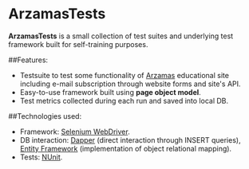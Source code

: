# ArzamasTests

**ArzamasTests** is a small collection of test suites and underlying test framework built for self-training purposes. 

##Features:

* Testsuite to test some functionality of [Arzamas](http://arzamas.academy/) educational site including e-mail subscription through website forms and site's API. 
* Easy-to-use framework built using **page object model**.
* Test metrics collected during each run and saved into local DB. 

##Technologies used:

* Framework: [Selenium WebDriver](http://www.seleniumhq.org/).
* DB interaction: [Dapper](https://github.com/StackExchange/dapper-dot-net) (direct interaction through INSERT queries), [Entity Framework](https://github.com/aspnet/EntityFramework) (implementation of object relational mapping).
* Tests: [NUnit](http://www.nunit.org/). 
